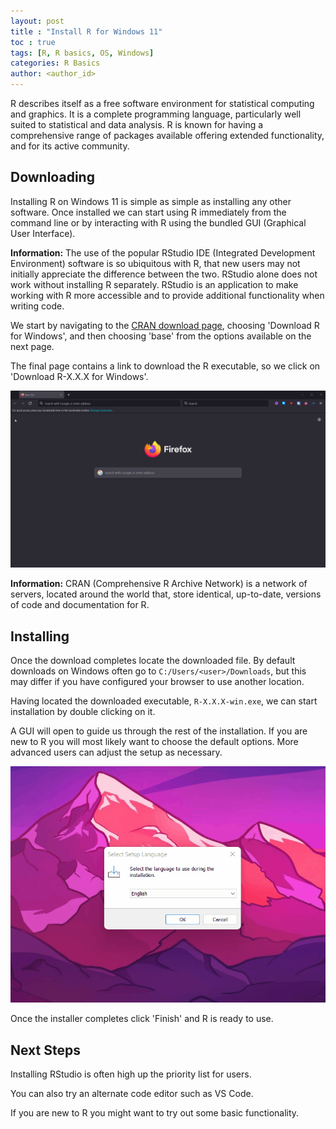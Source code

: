 ```yaml
---
layout: post
title : "Install R for Windows 11"
toc : true
tags: [R, R basics, OS, Windows]
categories: R Basics
author: <author_id>
---
```


R describes itself as a free software environment for statistical computing and graphics. It is a complete programming language, particularly well suited to statistical and data analysis. R is known for having a comprehensive range of packages available offering extended functionality, and for its active community.

## Downloading

Installing R on Windows 11 is simple as simple as installing any other software. Once installed we can start using R immediately from the command line or by interacting with R using the bundled GUI (Graphical User Interface).


<div class="alert alert-info" role="alert">
    <strong>Information:</strong> The use of the popular RStudio IDE (Integrated Development Environment) software is so ubiquitous with R, that new users may not initially appreciate the difference between the two. RStudio alone does not work without installing R separately. RStudio is an application to make working with R more accessible and to provide additional functionality when writing code.
</div>


We start by navigating to the [CRAN download page](https://cloud.r-project.org/index.html), choosing 'Download R for Windows', and then choosing 'base' from the options available on the next page.

The final page contains a link to download the R executable, so we click on 'Download R-X.X.X for Windows'.

![](/assets/img/install_r_win_img/r_dl_win.gif)

<div class="alert alert-info" role="alert">
    <strong>Information:</strong> CRAN (Comprehensive R Archive Network) is a network of  servers, located around the world that, store identical, up-to-date, versions of code and documentation for R.
</div>

## Installing

Once the download completes locate the downloaded file. By default downloads on Windows often go to `C:/Users/<user>/Downloads`, but this may differ if you have configured your browser to use another location.

Having located the downloaded executable, `R-X.X.X-win.exe`, we can start installation by double clicking on it.

A GUI will open to guide us through the rest of the installation. If you are new to R you will most likely want to choose the default options. More advanced users can adjust the setup as necessary.

![](/assets/img/install_r_win_img/r_install_win.gif)

Once the installer completes click 'Finish' and R is ready to use.

## Next Steps

Installing RStudio is often high up the priority list for users.

You can also try an alternate code editor such as VS Code.

If you are new to R you might want to try out some basic functionality.
